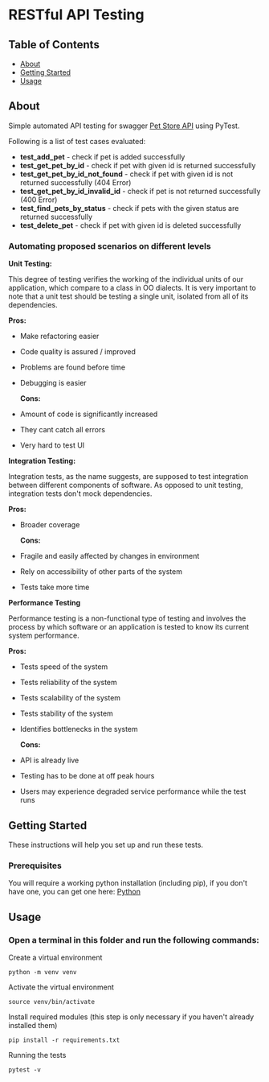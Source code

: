 # RESTful API Testing

## Table of Contents

- [About](#about)
- [Getting Started](#getting_started)
- [Usage](#usage)

## About <a name = "about"></a>

Simple automated API testing for swagger [Pet Store API](https://petstore3.swagger.io/) using PyTest.

Following is a list of test cases evaluated:

- **test_add_pet** - check if pet is added successfully
- **test_get_pet_by_id** - check if pet with given id is returned successfully
- **test_get_pet_by_id_not_found** - check if pet with given id is not returned successfully (404 Error)
- **test_get_pet_by_id_invalid_id** - check if pet is not returned successfully (400 Error)
- **test_find_pets_by_status** - check if pets with the given status are returned successfully
- **test_delete_pet** - check if pet with given id is deleted successfully

### Automating proposed scenarios on different levels

**Unit Testing:**

This degree of testing verifies the working of the individual units of our application, which compare to a class in OO dialects. It is very important to note that a unit test should be testing a single unit, isolated from all of its dependencies.

**Pros:**

- Make refactoring easier
- Code quality is assured / improved
- Problems are found before time
- Debugging is easier

  **Cons:**

- Amount of code is significantly increased
- They cant catch all errors
- Very hard to test UI

**Integration Testing:**

Integration tests, as the name suggests, are supposed to test integration between different components of software. As opposed to unit testing, integration tests don't mock dependencies.

**Pros:**

- Broader coverage

  **Cons:**

- Fragile and easily affected by changes in environment
- Rely on accessibility of other parts of the system
- Tests take more time

**Performance Testing**

Performance testing is a non-functional type of testing and involves the process by which software or an application is tested to know its current system performance.

**Pros:**

- Tests speed of the system
- Tests reliability of the system
- Tests scalability of the system
- Tests stability of the system
- Identifies bottlenecks in the system

  **Cons:**

- API is already live
- Testing has to be done at off peak hours
- Users may experience degraded service performance while the test runs

## Getting Started <a name = "getting_started"></a>

These instructions will help you set up and run these tests.

### Prerequisites

You will require a working python installation (including pip), if you don't have one, you can get one here: [Python](https://www.python.org/downloads/)

## Usage <a name = "usage"></a>

### Open a terminal in this folder and run the following commands:

Create a virtual environment

    python -m venv venv

Activate the virtual environment

    source venv/bin/activate

Install required modules (this step is only necessary if you haven't already installed them)

    pip install -r requirements.txt

Running the tests

    pytest -v

